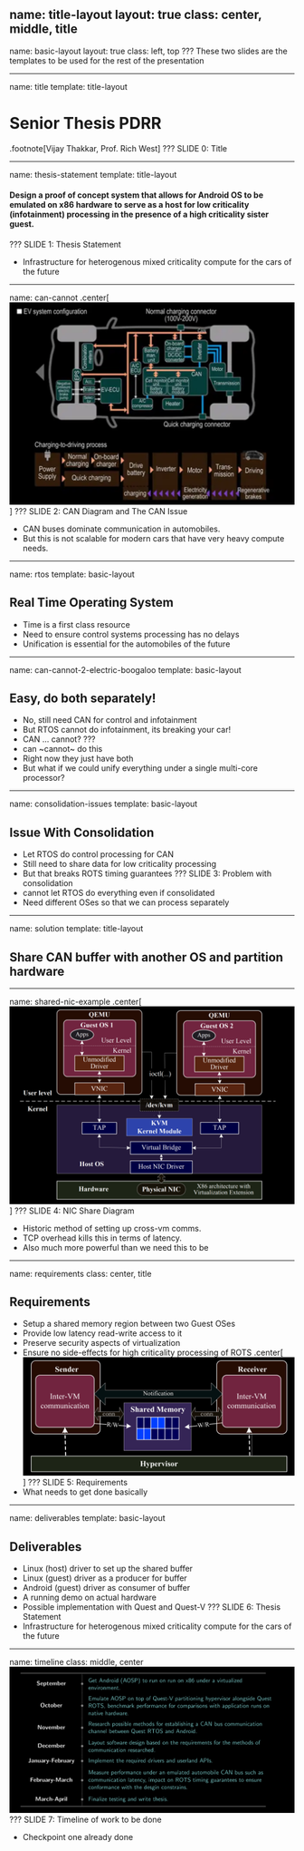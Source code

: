 name: title-layout
layout: true
class: center, middle, title
---
name: basic-layout
layout: true
class: left, top
???
These two slides are the templates to be used for the rest of the presentation


---
name: title
template: title-layout
# Senior Thesis PDRR
.footnote[Vijay Thakkar, Prof. Rich West]
???
SLIDE 0: Title


---
name: thesis-statement
template: title-layout
#### Design a proof of concept system that allows for Android OS to be emulated on x86 hardware to serve as a host for low criticality (infotainment) processing in the presence of a high criticality sister guest. 
???
SLIDE 1: Thesis Statement
- Infrastructure for heterogenous mixed criticality compute for the cars of the future


---
name: can-cannot
.center[![can-example-inv](./img/can-example-inv.png)]
???
SLIDE 2: CAN Diagram and The CAN Issue
- CAN buses dominate communication in automobiles.
- But this is not scalable for modern cars that have very heavy compute needs.

---
name: rtos
template: basic-layout
## Real Time Operating System
- Time is a first class resource
- Need to ensure control systems processing has no delays
- Unification is essential for the automobiles of the future


---
name: can-cannot-2-electric-boogaloo
template: basic-layout
## Easy, do both separately!
- No, still need CAN for control and infotainment
- But RTOS cannot do infotainment, its breaking your car!
- CAN ... cannot?
???
- can ~cannot~ do this
- Right now they just have both
- But what if we could unify everything under a single multi-core processor?

---
name: consolidation-issues
template: basic-layout
## Issue With Consolidation
- Let RTOS do control processing for CAN
- Still need to share data for low criticality processing
- But that breaks ROTS timing guarantees
???
SLIDE 3: Problem with consolidation
- cannot let RTOS do everything even if consolidated
- Need different OSes so that we can process separately

---
name: solution
template: title-layout
## Share CAN buffer with another OS and partition hardware

---
name: shared-nic-example
.center[![vm-shnic-inv](./img/vm-shnic-inv.png)]
???
SLIDE 4: NIC Share Diagram
- Historic method of setting up cross-vm comms.
- TCP overhead kills this in terms of latency.
- Also much more powerful than we need this to be


---
name: requirements
class: center, title
## Requirements
- Setup a shared memory region between two Guest OSes
- Provide low latency read-write access to it
- Preserve security aspects of virtualization
- Ensure no side-effects for high criticality processing of ROTS
.center[![design-diagram-inv](./img/design-diagram-inv.png)]
???
SLIDE 5: Requirements
- What needs to get done basically


---
name: deliverables
template: basic-layout
## Deliverables
- Linux (host) driver to set up the shared buffer
- Linux (guest) driver as a producer for buffer
- Android (guest) driver as consumer of buffer
- A running demo on actual hardware
- Possible implementation with Quest and Quest-V
???
SLIDE 6: Thesis Statement
- Infrastructure for heterogenous mixed criticality compute for the cars of the future


---
name: timeline
class: middle, center
![timeline-inv](./img/timeline-inv.png)
???
SLIDE 7: Timeline of work to be done
- Checkpoint one already done
